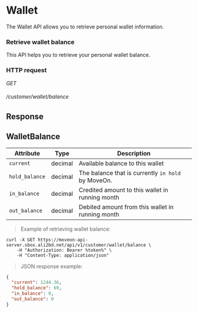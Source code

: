 # Wallet #

The Wallet API allows you to retrieve personal wallet information.


### Retrieve wallet balance ###

This API helps you to retrieve your personal wallet balance.


### HTTP request ###

<div class="api-endpoint">
	<div class="endpoint-data">
		<i class="label label-post">GET</i>
		<h6>/customer/wallet/balance</h6>
	</div>
</div>


## Response ##

## WalletBalance ##

| Attribute      | Type    | Description                                        |
|----------------|---------|----------------------------------------------------|
| `current`      | decimal | Available balance to this wallet                   |
| `hold_balance` | decimal | The balance that is currently `in hold` by MoveOn. |
| `in_balance`   | decimal | Credited amount to this wallet in running month    |
| `out_balance`  | decimal | Debited amount from this wallet in running month   |

> Example of retrieving wallet balance:

```shell
curl -X GET https://moveon-api-server.sbox.ali2bd.net/api/v1/customer/wallet/balance \
	-H "Authorization: Bearer %token%" \
	-H "Content-Type: application/json"
```

> JSON response example:

```json
{
  "current": 1244.36,
  "hold_balance": 69,
  "in_balance": 0,
  "out_balance": 0
}
```
